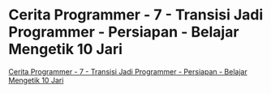 # Cerita Programmer - 7 - Transisi Jadi Programmer - Persiapan - Belajar Mengetik 10 Jari

[Cerita Programmer - 7 - Transisi Jadi Programmer - Persiapan - Belajar Mengetik 10 Jari](https://www.youtube.com/watch?v=9BoL9Yez4Kw)
